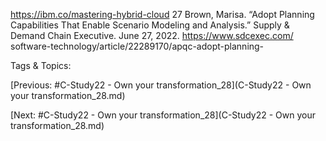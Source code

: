 https://ibm.co/mastering-hybrid-cloud 
27  Brown, Marisa. “Adopt Planning Capabilities That Enable 
Scenario Modeling and Analysis.” Supply & Demand Chain 
Executive. June 27, 2022. https://www.sdcexec.com/
software-technology/article/22289170/apqc-adopt-planning-

   Tags & Topics:
   

[Previous: #C-Study22 - Own your transformation_28](C-Study22 - Own your transformation_28.md)

[Next: #C-Study22 - Own your transformation_28](C-Study22 - Own your transformation_28.md)